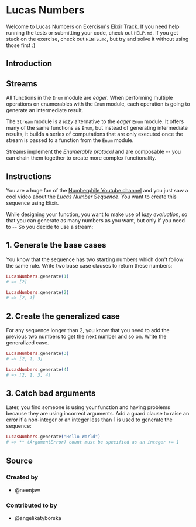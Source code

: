 # Lucas Numbers

Welcome to Lucas Numbers on Exercism's Elixir Track.
If you need help running the tests or submitting your code, check out `HELP.md`.
If you get stuck on the exercise, check out `HINTS.md`, but try and solve it without using those first :)

## Introduction

## Streams

All functions in the `Enum` module are _eager_. When performing multiple operations on enumerables with the `Enum` module, each operation is going to generate an intermediate result.

The `Stream` module is a _lazy_ alternative to the _eager_ `Enum` module. It offers many of the same functions as `Enum`, but instead of generating intermediate results, it builds a series of computations that are only executed once the stream is passed to a function from the `Enum` module.

Streams implement the _Enumerable protocol_ and are composable -- you can chain them together to create more complex functionality.

## Instructions

You are a huge fan of the [Numberphile Youtube channel](https://www.youtube.com/watch?v=PeUbRXnbmms) and you just saw a cool video about the _Lucas Number Sequence_. You want to create this sequence using Elixir.

While designing your function, you want to make use of _lazy evaluation_, so that you can generate as many numbers as you want, but only if you need to -- So you decide to use a stream:

## 1. Generate the base cases

You know that the sequence has two starting numbers which don't follow the same rule. Write two base case clauses to return these numbers:

```elixir
LucasNumbers.generate(1)
# => [2]

LucasNumbers.generate(2)
# => [2, 1]
```

## 2. Create the generalized case

For any sequence longer than 2, you know that you need to add the previous two numbers to get the next number and so on. Write the generalized case.

```elixir
LucasNumbers.generate(3)
# => [2, 1, 3]

LucasNumbers.generate(4)
# => [2, 1, 3, 4]
```

## 3. Catch bad arguments

Later, you find someone is using your function and having problems because they are using incorrect arguments. Add a guard clause to raise an error if a non-integer or an integer less than 1 is used to generate the sequence:

```elixir
LucasNumbers.generate("Hello World")
# => ** (ArgumentError) count must be specified as an integer >= 1
```

## Source

### Created by

- @neenjaw

### Contributed to by

- @angelikatyborska